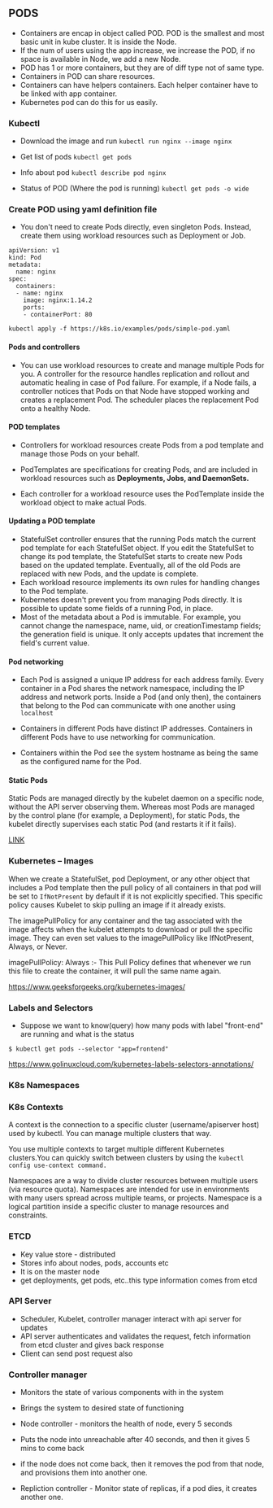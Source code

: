 ## PODS

* Containers are encap in object called POD. POD is the smallest and most basic unit in kube cluster. It is inside the Node.
* If the num of users using the app increase, we increase the POD, if no space is available in Node, we add a new Node.
* POD has 1 or more containers, but they are of diff type not of same type.
* Containers in POD can share resources.
* Containers can have helpers containers. Each helper container have to be linked with app container.
* Kubernetes pod can do this for us easily.

### Kubectl
* Download the image and run
`kubectl run nginx --image nginx`

* Get list of pods
`kubectl get pods`

* Info about pod
`kubectl describe pod nginx`

* Status of POD (Where the pod is running)
`kubectl get pods -o wide`

### Create POD using yaml definition file

* You don't need to create Pods directly, even singleton Pods. Instead, create them using workload resources such as Deployment or Job.

```
apiVersion: v1
kind: Pod
metadata:
  name: nginx
spec:
  containers:
  - name: nginx
    image: nginx:1.14.2
    ports:
    - containerPort: 80
```

`kubectl apply -f https://k8s.io/examples/pods/simple-pod.yaml`

#### Pods and controllers 

* You can use workload resources to create and manage multiple Pods for you. A controller for the resource handles replication and rollout and automatic healing in case of Pod failure. For example, if a Node fails, a controller notices that Pods on that Node have stopped working and creates a replacement Pod. The scheduler places the replacement Pod onto a healthy Node.

#### POD templates

* Controllers for workload resources create Pods from a pod template and manage those Pods on your behalf.
* PodTemplates are specifications for creating Pods, and are included in workload resources such as <b> Deployments, Jobs, and DaemonSets. </b>

* Each controller for a workload resource uses the PodTemplate inside the workload object to make actual Pods.

#### Updating a POD template

* StatefulSet controller ensures that the running Pods match the current pod template for each StatefulSet object. If you edit the StatefulSet to change its pod template, the StatefulSet starts to create new Pods based on the updated template. Eventually, all of the old Pods are replaced with new Pods, and the update is complete.
* Each workload resource implements its own rules for handling changes to the Pod template.
* Kubernetes doesn't prevent you from managing Pods directly. It is possible to update some fields of a running Pod, in place.
* Most of the metadata about a Pod is immutable. For example, you cannot change the namespace, name, uid, or creationTimestamp fields; the generation field is unique. It only accepts updates that increment the field's current value.

#### Pod networking 
* Each Pod is assigned a unique IP address for each address family. Every container in a Pod shares the network namespace, including the IP address and network ports. Inside a Pod (and only then), the containers that belong to the Pod can communicate with one another using `localhost`
  
* Containers in different Pods have distinct IP addresses. Containers in different Pods have to use networking for communication.

* Containers within the Pod see the system hostname as being the same as the configured name for the Pod.

#### Static Pods
Static Pods are managed directly by the kubelet daemon on a specific node, without the API server observing them. Whereas most Pods are managed by the control plane (for example, a Deployment), for static Pods, the kubelet directly supervises each static Pod (and restarts it if it fails).

<a href='https://kubernetes.io/docs/concepts/workloads/pods/'>LINK</a>


### Kubernetes – Images


When we create a StatefulSet, pod Deployment, or any other object that includes a Pod template then the pull policy of all containers in that pod will be set to `IfNotPresent` by default if it is not explicitly specified. This specific policy causes Kubelet to skip pulling an image if it already exists. 

The imagePullPolicy for any container and the tag associated with the image affects when the kubelet attempts to download or pull the specific image. They can even set values to the imagePullPolicy like IfNotPresent, Always, or Never. 

imagePullPolicy: Always :- This Pull Policy defines that whenever we run this file to create the container, it will pull the same name again.

https://www.geeksforgeeks.org/kubernetes-images/

### Labels and Selectors
* Suppose we want to know(query) how many pods with label "front-end" are running and what is the status

```
$ kubectl get pods --selector "app=frontend"
```

https://www.golinuxcloud.com/kubernetes-labels-selectors-annotations/


### K8s Namespaces

### K8s Contexts

A context is the connection to a specific cluster (username/apiserver host) used by kubectl. You can manage multiple clusters that way. 

You use multiple contexts to target multiple different Kubernetes clusters.You can quickly switch between clusters by using the 
```kubectl config use-context command.```

Namespaces are a way to divide cluster resources between multiple users (via resource quota).
Namespaces are intended for use in environments with many users spread across multiple teams, or projects.
Namespace is a logical partition inside a specific cluster to manage resources and constraints.


### ETCD
* Key value store - distributed
* Stores info about nodes, pods, accounts etc
* It is on the master node
* get deployments, get pods, etc..this type information comes from etcd

### API Server
* Scheduler, Kubelet, controller manager interact with api server for updates
* API server authenticates and validates the request, fetch information from etcd cluster and gives back response
* Client can send post request also

### Controller manager
* Monitors the state of various components with in the system
* Brings the system to desired state of functioning
* Node controller - monitors the health of node, every 5 seconds
* Puts the node into unreachable after 40 seconds, and then it gives 5 mins to come back
* if the node does not come back, then it removes the pod from that node, and provisions them into another one.

* Repliction controller - Monitor state of replicas, if a pod dies, it creates another one.

